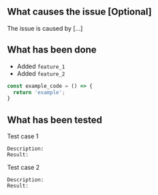 ## What causes the issue [Optional]
The issue is caused by [...]

## What has been done
- Added `feature_1`
- Added `feature_2`
```js
const example_code = () => {
  return 'example';
}
```

## What has been tested
Test case 1
```
Description:
Result:
```

Test case 2
```
Description:
Result:
```